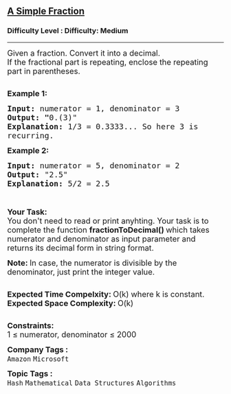 <h2><a href="https://www.geeksforgeeks.org/problems/a-simple-fraction0921/1?page=1&difficulty=Medium&status=unsolved&sortBy=submissions">A Simple Fraction</a></h2><h3>Difficulty Level : Difficulty: Medium</h3><hr><div class="problems_problem_content__Xm_eO"><p><span style="font-size:18px">Given a fraction. Convert it into a decimal.&nbsp;<br>
If the fractional part is repeating, enclose the repeating part in parentheses.</span><br>
&nbsp;</p>

<p><span style="font-size:18px"><strong>Example 1:</strong></span></p>

<pre><span style="font-size:18px"><strong>Input: </strong>numerator = 1, denominator = 3
<strong>Output: "</strong>0.(3)"
<strong>Explanation: </strong>1/3 = 0.3333... So here 3 is 
recurring.</span>
</pre>

<p><span style="font-size:18px"><strong>Example 2:</strong></span></p>

<pre><span style="font-size:18px"><strong>Input: </strong>numerator = 5, denominator = 2
<strong>Output: </strong>"2.5"
<strong>Explanation: </strong>5/2 = 2.5</span>
</pre>

<p>&nbsp;</p>

<p><span style="font-size:18px"><strong>Your Task:</strong><br>
You don't need to read or print anyhting. Your task is to complete the function&nbsp;<strong>fractionToDecimal()&nbsp;</strong>which takes numerator and denominator as input parameter and returns its decimal form in string format.</span></p>

<p><span style="font-size:18px"><strong>Note:&nbsp;</strong>In case, the numerator is divisible by the denominator, just print the integer value.</span><br>
&nbsp;</p>

<p><span style="font-size:18px"><strong>Expected Time Compelxity:&nbsp;</strong>O(k) where k is constant.<br>
<strong>Expected Space Complexity:&nbsp;</strong>O(k)</span><br>
&nbsp;</p>

<p><span style="font-size:18px"><strong>Constraints:</strong><br>
1 ≤ numerator, denominator ≤ 2000</span></p>
</div><p><span style=font-size:18px><strong>Company Tags : </strong><br><code>Amazon</code>&nbsp;<code>Microsoft</code>&nbsp;<br><p><span style=font-size:18px><strong>Topic Tags : </strong><br><code>Hash</code>&nbsp;<code>Mathematical</code>&nbsp;<code>Data Structures</code>&nbsp;<code>Algorithms</code>&nbsp;
